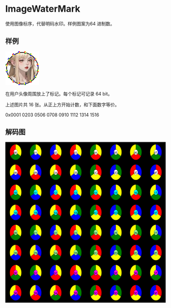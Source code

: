 # ImageWaterMark

使用图像标序，代替明码水印。样例图案为64 进制数。

## 样例
![xxx](./headimg/dstimage/result_head_img_index0.png)

在用户头像周围放上了标记。每个标记可记录 64 bit。

上述图片共 16 张。从正上方开始计数，和下面数字等价。

0x0001 0203 0506 0708 0910 1112 1314 1516



## 解码图
![xxx](./result.png)
